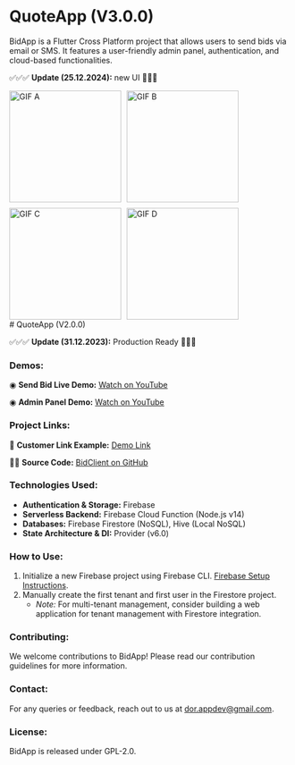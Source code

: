 # QuoteApp (V3.0.0)

BidApp is a Flutter Cross Platform project that allows users to send bids via email or SMS. It features a user-friendly admin panel, authentication, and cloud-based functionalities.


✅✅✅ **Update (25.12.2024):** new UI 🚀🚀🚀

<div style="display: flex; flex-wrap: wrap; gap: 10px;">
    <img src="/demo/a.gif" alt="GIF A" width="200">
    <img src="/demo/b.gif" alt="GIF B" width="200">
    <img src="/demo/c.gif" alt="GIF C" width="200">
    <img src="/demo/d.gif" alt="GIF D" width="200">
</div>
# QuoteApp (V2.0.0)

✅✅✅ **Update (31.12.2023):** Production Ready 🚀🚀🚀

### Demos:
◉ **Send Bid Live Demo:** [Watch on YouTube](https://www.youtube.com/watch?v=jr72KhqlIyM)

◉ **Admin Panel Demo:** [Watch on YouTube](https://www.youtube.com/watch?v=0zgNTF5M7XM)

### Project Links:
📱 **Customer Link Example:** [Demo Link](https://lproject-a1460.web.app/?tenant=XMqoQLgYxIi1u9Bfwh6U&bid=W4YF7XTn2ar9oqBROf2a&creator=lhDqqZZPHMUExcOa5YfQCEtg70p2)

🧑‍💻 **Source Code:** [BidClient on GitHub](https://github.com/DorDorel/bid-client)

### Technologies Used:
- **Authentication & Storage:** Firebase
- **Serverless Backend:** Firebase Cloud Function (Node.js v14)
- **Databases:** Firebase Firestore (NoSQL), Hive (Local NoSQL)
- **State Architecture & DI:** Provider (v6.0)

### How to Use:
1. Initialize a new Firebase project using Firebase CLI. [Firebase Setup Instructions](https://firebase.google.com/docs/flutter/setup?platform=ios).
2. Manually create the first tenant and first user in the Firestore project.
   - *Note:* For multi-tenant management, consider building a web application for tenant management with Firestore integration.

### Contributing:
We welcome contributions to BidApp! Please read our contribution guidelines for more information.

### Contact:
For any queries or feedback, reach out to us at dor.appdev@gmail.com.

### License:
BidApp is released under GPL-2.0.
